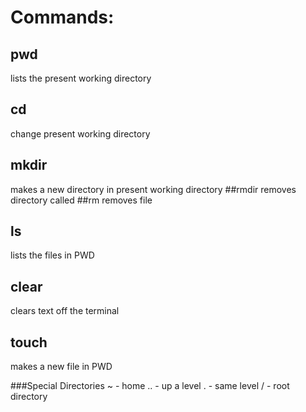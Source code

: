 # Commands:

## pwd
lists the present working directory
## cd <directorName>
change present working directory
## mkdir <directoryName>
makes a new directory in present working directory
##rmdir <directoryName>
removes directory called <directoryName>
##rm <fileName>
removes file <fileName>
## ls <directoryName>
lists the files in PWD
## clear
clears text off the terminal
## touch <fileName>
makes a new file in PWD

###Special Directories
~ - home
.. - up a level
. - same level
/ - root directory
